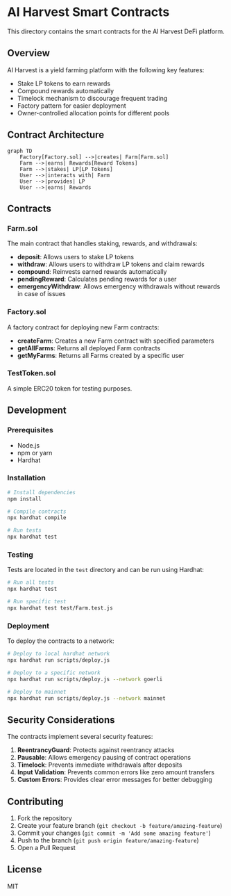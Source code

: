 # AI Harvest Smart Contracts

This directory contains the smart contracts for the AI Harvest DeFi platform.

## Overview

AI Harvest is a yield farming platform with the following key features:

- Stake LP tokens to earn rewards
- Compound rewards automatically
- Timelock mechanism to discourage frequent trading
- Factory pattern for easier deployment
- Owner-controlled allocation points for different pools

## Contract Architecture

```mermaid
graph TD
    Factory[Factory.sol] -->|creates| Farm[Farm.sol]
    Farm -->|earns| Rewards[Reward Tokens]
    Farm -->|stakes| LP[LP Tokens]
    User -->|interacts with| Farm
    User -->|provides| LP
    User -->|earns| Rewards
```

## Contracts

### Farm.sol

The main contract that handles staking, rewards, and withdrawals:

- **deposit**: Allows users to stake LP tokens
- **withdraw**: Allows users to withdraw LP tokens and claim rewards
- **compound**: Reinvests earned rewards automatically
- **pendingReward**: Calculates pending rewards for a user
- **emergencyWithdraw**: Allows emergency withdrawals without rewards in case of issues

### Factory.sol

A factory contract for deploying new Farm contracts:

- **createFarm**: Creates a new Farm contract with specified parameters
- **getAllFarms**: Returns all deployed Farm contracts
- **getMyFarms**: Returns all Farms created by a specific user

### TestToken.sol

A simple ERC20 token for testing purposes.

## Development

### Prerequisites

- Node.js
- npm or yarn
- Hardhat

### Installation

```bash
# Install dependencies
npm install

# Compile contracts
npx hardhat compile

# Run tests
npx hardhat test
```

### Testing

Tests are located in the `test` directory and can be run using Hardhat:

```bash
# Run all tests
npx hardhat test

# Run specific test
npx hardhat test test/Farm.test.js
```

### Deployment

To deploy the contracts to a network:

```bash
# Deploy to local hardhat network
npx hardhat run scripts/deploy.js

# Deploy to a specific network
npx hardhat run scripts/deploy.js --network goerli

# Deploy to mainnet
npx hardhat run scripts/deploy.js --network mainnet
```

## Security Considerations

The contracts implement several security features:

1. **ReentrancyGuard**: Protects against reentrancy attacks
2. **Pausable**: Allows emergency pausing of contract operations
3. **Timelock**: Prevents immediate withdrawals after deposits
4. **Input Validation**: Prevents common errors like zero amount transfers
5. **Custom Errors**: Provides clear error messages for better debugging

## Contributing

1. Fork the repository
2. Create your feature branch (`git checkout -b feature/amazing-feature`)
3. Commit your changes (`git commit -m 'Add some amazing feature'`)
4. Push to the branch (`git push origin feature/amazing-feature`)
5. Open a Pull Request

## License

MIT 